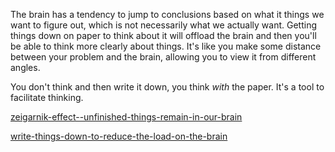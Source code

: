 The brain has a tendency to jump to conclusions based on what it things we want to figure out, which is not necessarily what we actually want. Getting things down on paper to think about it will offload the brain and then you'll be able to think more clearly about things. It's like you make some distance between your problem and the brain, allowing you to view it from different angles.

You don't think and then write it down, you think _with_ the paper. It's a tool to facilitate thinking.

[zeigarnik-effect--unfinished-things-remain-in-our-brain](zeigarnik-effect--unfinished-things-remain-in-our-brain.md)

[write-things-down-to-reduce-the-load-on-the-brain](write-things-down-to-reduce-the-load-on-the-brain.md)
